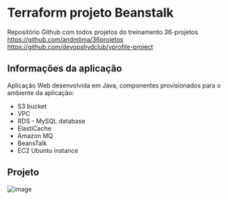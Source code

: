 # Terraform projeto Beanstalk
Repositório Github com todos projetos do treinamento 36-projetos
https://github.com/andmlima/36projetos
https://github.com/devopshydclub/vprofile-project


## Informações da aplicação
Aplicação Web desenvolvida em Java, componentes provisionados para o ambiente da aplicação:
<ul> 
    <li>S3 bucket</li>
    <li>VPC</li>
    <li>RDS - MySQL database</li>
    <li>ElastiCache</li>
    <li>Amazon MQ</li>
    <li>BeansTalk</li>
    <li>EC2 Ubuntu instance</li>
</ul>

## Projeto 
![image](https://user-images.githubusercontent.com/55116483/143444318-0f662867-de9b-4e22-996c-23272123eb03.png)

